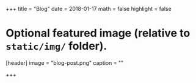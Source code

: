 +++
title = "Blog"
date = 2018-01-17
math = false
highlight = false

# Optional featured image (relative to `static/img/` folder).
[header]
image = "blog-post.png"
caption = ""

+++
